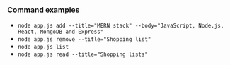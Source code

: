 ### Command examples
* ```node app.js add --title="MERN stack" --body="JavaScript, Node.js, React, MongoDB and Express"```
* ```node app.js remove --title="Shopping list"```
* ```node app.js list```
* ```node app.js read --title="Shopping lists"```